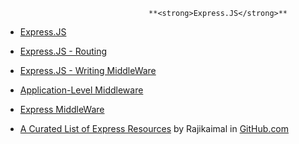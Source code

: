                                     **<strong>Express.JS</strong>**
                                    
   * [Express.JS](http://expressjs.com/)
   
   * [Express.JS - Routing](http://expressjs.com/en/guide/routing.html)
   
   * [Express.JS - Writing MiddleWare](http://expressjs.com/en/guide/writing-middleware.html)
   
   * [Application-Level Middleware](http://expressjs.com/en/guide/using-middleware.html#middleware.application)
   
   * [Express MiddleWare](https://expressjs.com/en/resources/middleware.html)
   
   * [A Curated List of Express Resources](https://github.com/rajikaimal/awesome-express) by Rajikaimal in [GitHub.com](www.github.com)
   
   

